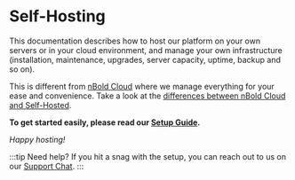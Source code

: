 # Self-Hosting
This documentation describes how to host our platform on your own servers or in your cloud environment, and manage your own infrastructure (installation, maintenance, upgrades, server capacity, uptime, backup and so on).

This is different from [nBold Cloud](https://nbold.co) where we manage everything for your ease and convenience. Take a look at the [differences between nBold Cloud and Self-Hosted](./cloud-vs-self-hosted.md).

**To get started easily, please read our [Setup Guide](./installation/README.md).**

*Happy hosting!*

:::tip Need help?
If you hit a snag with the setup, you can reach out to us on our <a href="#" onclick="Intercom('show')">Support Chat</a>.
:::

